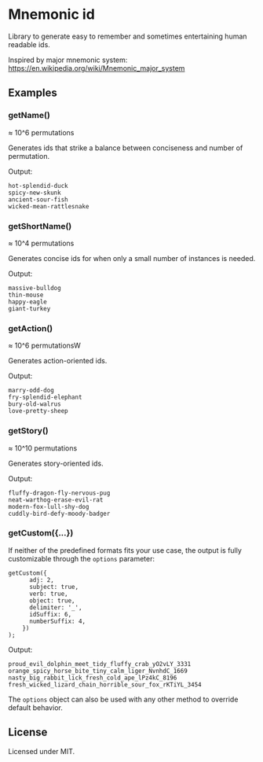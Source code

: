 # Mnemonic id

Library to generate easy to remember and sometimes entertaining human readable ids.

Inspired by major mnemonic system:
https://en.wikipedia.org/wiki/Mnemonic_major_system


## Examples

### getName()

≈ 10^6 permutations

Generates ids that strike a balance between conciseness and number of permutation.

Output:
```
hot-splendid-duck
spicy-new-skunk
ancient-sour-fish
wicked-mean-rattlesnake
```

### getShortName()

≈ 10^4 permutations

Generates concise ids for when only a small number of instances is needed.

Output:
```
massive-bulldog
thin-mouse
happy-eagle
giant-turkey
```

### getAction()

≈ 10^6 permutationsW

Generates action-oriented ids.

Output:
```
marry-odd-dog
fry-splendid-elephant
bury-old-walrus
love-pretty-sheep
```

### getStory()

≈ 10^10 permutations

Generates story-oriented ids.

Output:
```
fluffy-dragon-fly-nervous-pug
neat-warthog-erase-evil-rat
modern-fox-lull-shy-dog
cuddly-bird-defy-moody-badger
```

### getCustom({...})

If neither of the predefined formats fits your use case, 
the output is fully customizable through the `options` parameter:
```
getCustom({
      adj: 2,
      subject: true,
      verb: true,
      object: true,
      delimiter: '_',
      idSuffix: 6,
      numberSuffix: 4,
    })
);

```
Output:
```
proud_evil_dolphin_meet_tidy_fluffy_crab_yO2vLY_3331
orange_spicy_horse_bite_tiny_calm_liger_NvnhdC_1669
nasty_big_rabbit_lick_fresh_cold_ape_lPz4kC_8196
fresh_wicked_lizard_chain_horrible_sour_fox_rKTiYL_3454
```

The `options` object can also be used with any other method to override default behavior. 

## License

Licensed under MIT.
